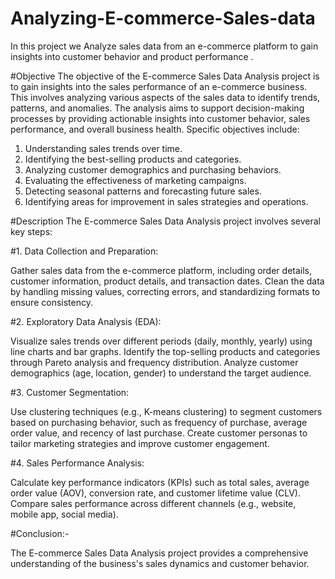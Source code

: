 # Analyzing-E-commerce-Sales-data
In this project we Analyze sales data from an e-commerce platform to gain insights into customer behavior and product performance .

#Objective
The objective of the E-commerce Sales Data Analysis project is to gain insights into the sales performance of an e-commerce business. This involves analyzing various aspects of the sales data to identify trends, patterns, and anomalies. The analysis aims to support decision-making processes by providing actionable insights into customer behavior, sales performance, and overall business health. Specific objectives include:

1. Understanding sales trends over time.
2. Identifying the best-selling products and categories.
3. Analyzing customer demographics and purchasing behaviors.
4. Evaluating the effectiveness of marketing campaigns.
5. Detecting seasonal patterns and forecasting future sales.
6. Identifying areas for improvement in sales strategies and operations.


#Description
The E-commerce Sales Data Analysis project involves several key steps:

#1. Data Collection and Preparation:

Gather sales data from the e-commerce platform, including order details, customer information, product details, and transaction dates.
Clean the data by handling missing values, correcting errors, and standardizing formats to ensure consistency.

#2. Exploratory Data Analysis (EDA):

Visualize sales trends over different periods (daily, monthly, yearly) using line charts and bar graphs.
Identify the top-selling products and categories through Pareto analysis and frequency distribution.
Analyze customer demographics (age, location, gender) to understand the target audience.

#3. Customer Segmentation:

Use clustering techniques (e.g., K-means clustering) to segment customers based on purchasing behavior, such as frequency of purchase, average order value, and recency of last purchase.
Create customer personas to tailor marketing strategies and improve customer engagement.

#4. Sales Performance Analysis:

Calculate key performance indicators (KPIs) such as total sales, average order value (AOV), conversion rate, and customer lifetime value (CLV).
Compare sales performance across different channels (e.g., website, mobile app, social media).

#Conclusion:-

The E-commerce Sales Data Analysis project provides a comprehensive understanding of the business's sales dynamics and customer behavior. 

